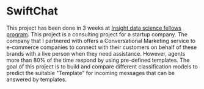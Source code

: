 # SwiftChat

This project has been done in 3 weeks at [Insight data science fellows program](https://insightfellows.com/data-science). This project is a consulting project for a startup company. The company that I partnered with offers a Conversational Marketing service to e-commerce companies to connect with their customers on behalf of these brands with a live person when they need assistance. However, agents more than 80% of the time respond by using pre-defined templates. The goal of this project is to build and compare different classification models to predict the suitable "Template" for incoming messages that can be answered by templates.
